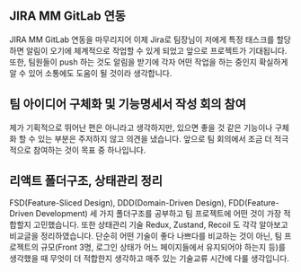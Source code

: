 
## JIRA MM GitLab 연동   
   JIRA MM GitLab 연동을 마무리지어 이제 Jira로 팀장님이 저에게 특정 태스크를 할당하면 
   알림이 오기에 체계적으로 작업할 수 있게 되었고 앞으로 프로젝트가 기대됩니다. 
   또한, 팀원들이 push 하는 것도 알림을 받기에 각자 어떤 작업을 하는 중인지 확실하게 
   알 수 있어 소통에도 도움이 될 것이라 생각합니다.

## 팀 아이디어 구체화 및 기능명세서 작성 회의 참여 
제가 기획적으로 뛰어난 편은 아니라고 생각하지만, 있으면 좋을 것 같은 기능이나 구체화 할 수 있는 부분은 주저하지 않고 의견을 냈습니다.
앞으로 팀 회의에서 조금 더 적극적으로 참여하는 것이 목표 중 하나입니다.

## 리액트 폴더구조, 상태관리 정리   
FSD(Feature-Sliced Design), DDD(Domain-Driven Design), FDD(Feature-Driven Development) 세 가지 폴더구조를 공부하고 팀 프로젝트에 어떤 것이 가장 적합할지
고민했습니다. 또한 상태관리 기술 Redux, Zustand, Recoil 도 각각 알아보고 비교글을 정리하였습니다. 단순히 어떤 기술이
좋다 나쁘다를 비교하는 것이 아닌, 팀 프로젝트의 규모(Front 3명, 로그인 상태가 어느 페이지들에서 유지되어야 하는지 등)를 생각했을 때 
무엇이 더 적합한지 생각하고 매주 있는 기술교류 시간에 다룰 생각입니다.
